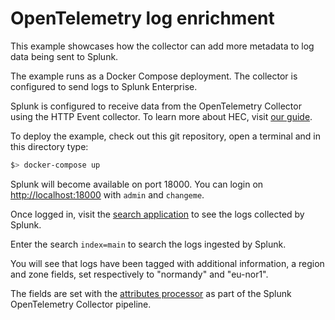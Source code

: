 # OpenTelemetry log enrichment

This example showcases how the collector can add more metadata to log data being sent to Splunk.

The example runs as a Docker Compose deployment. The collector is configured to send logs to Splunk Enterprise.

Splunk is configured to receive data from the OpenTelemetry Collector using the HTTP Event collector. To learn more about HEC, visit [our guide](https://dev.splunk.com/enterprise/docs/dataapps/httpeventcollector/).

To deploy the example, check out this git repository, open a terminal and in this directory type:
```bash
$> docker-compose up
```

Splunk will become available on port 18000. You can login on [http://localhost:18000](http://localhost:18000) with `admin` and `changeme`.

Once logged in, visit the [search application](http://localhost:18000/en-US/app/search) to see the logs collected by Splunk.

Enter the search `index=main` to search the logs ingested by Splunk.

You will see that logs have been tagged with additional information, a region and zone fields, set respectively to "normandy" and "eu-nor1".

The fields are set with the [attributes processor](https://github.com/open-telemetry/opentelemetry-collector-contrib/tree/main/processor/attributesprocessor) as part of the Splunk OpenTelemetry Collector pipeline.
